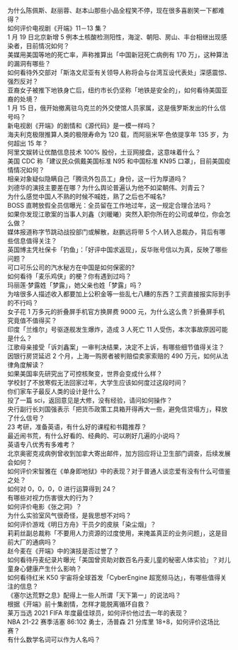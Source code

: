 为什么陈佩斯、赵丽蓉、赵本山那些小品全程笑不停，现在很多喜剧笑一下都难得？  
如何评价电视剧《开端》11－13 集？  
1 月 19 日北京新增 5 例本土核酸检测阳性，海淀、朝阳、房山、丰台相继出现感染者，目前情况如何？  
美媒用美国等地的死亡率，声称推算出「中国新冠死亡病例有 170 万」，这种算法的漏洞有哪些？  
如何看待外交部对「斯洛文尼亚有关领导人称将会与台湾互设代表处」深感震惊、强烈反对？  
亚裔女子被推下地铁身亡后，纽约市长仍坚称「地铁是安全的」，如何看待美国亚裔的处境？  
1 月 15 日，俄开始撤离驻乌克兰的外交使馆人员家属，这是俄罗斯发出的什么信号吗？  
新电视剧《开端》的剧情和《源代码》是一模一样吗？  
海夫利克极限推算人类的极限寿命为 120 载，而阿丽米罕·色依提享年 135 岁，为何超出 15 年？  
阿里文娱转让优酷信息技术 100%  股份，土豆网接盘，这意味着什么？  
美国 CDC 称「建议民众佩戴美国标准 N95 和中国标准 KN95 口罩」，目前美国疫情情况如何？  
相亲对象疑似隐瞒自己「腾讯外包员工」身份，这一行为厚道吗？  
刘德华的演技主要差在哪？为什么舆论普遍认为他不如梁朝伟、刘青云？  
为什么感觉中国人不熟的时候不喊姓，熟了之后也不喊名?  
BOSS 直聘放假全员信曝光：全员留在工作地过年，这一规定合理合法吗？  
如果你发现江歌案的当事人刘鑫（刘暖曦）突然入职你所在的公司或单位，你会怎么做？  
媒体报道称字节跳动战投部门或解散，赵鹏远将带 5 个人转入总裁办，背后有哪些信息值得关注？  
英国博主凭社保卡「钓鱼」：「好评中国求返现」，反华账号信以为真，反映了哪些问题？  
可口可乐公司的汽水秘方在中国是如何保密的?  
如何看待「麦乐鸡侠」的梗？你有遇到过吗？  
玛丽莲·梦露姓「梦露」，她父亲也姓「梦露」吗？  
为啥很多人描述收入都要加上公积金等一些乱七八糟的东西？工资直接报实际到手的不行吗？  
女子花 1 万多元的折叠屏手机官方换屏费 9000 元，为什么这么贵？折叠屏手机究竟值不值得买？  
印度「兰维尔」号驱逐舰发生爆炸，造成 3 人死亡 11 人受伤，本次事故原因可能是什么？  
江歌母亲接受「诉刘鑫案」一审判决结果，决定不上诉，有哪些细节值得关注？  
因银行房贷延迟 2 个月，上海一购房者被判赔偿卖家索赔的 490 万元，如何从法律角度解读？  
如果美国率先研究出了可控核聚变，世界会变成什么样？  
学校封了不放寒假无法回家过年，大学生应该如何度过这段时间？  
你们家车子最反人类的设计是什么？  
投了一篇 sci，返回意见是大修，没有经验，请问如何操作？  
央行副行长刘国强表示「把货币政策工具箱开得再大一些，避免信贷塌方」，释放了什么信号？  
23 考研，准备英语，有什么好的课程和书籍推荐？  
最近闹书荒，有什么好看的、经典的、可以刷好几遍的小说吗？  
英语专八优秀有多难考？  
北京奥密克戎病例曾收到加拿大寄出邮件，加方回应将让卫生部门调查，后续发展会如何？  
如何评价宋智雅在《单身即地狱》中的表现？对于普通人谈恋爱有没有什么可借鉴之处？  
如何对 0，0，0，0 进行运算得到 24？  
有哪些对视力伤害很大的行为？  
如何评价电影《张之洞》？  
为什么实验室风气很奇怪，是我思想不对吗？  
如何评价游戏《明日方舟》干员夕的皮肤「染尘烟」？  
莉莉丝副总裁称「不要用人力资源的过度使用，来掩盖真正的业务问题」，这是目前大厂的通病吗？  
赵今麦在《开端》中的演技是否过誉了？  
如何看待丹麦纪录片曝光「美国曾资助对数百名丹麦儿童的秘密人体实验」？对儿童身心健康产生什么影响？  
如何看待红米 K50 宇宙将全球首发「CyberEngine 超宽频马达」，有哪些值得关注的信息？  
《塞尔达荒野之息》配得上一些人所谓「天下第一」的说法吗？  
根据《开端》前十集剧情，怎样才能脱离循环自救？  
莱万当选 2021 FIFA 年度最佳球员，如何评价他过去一年的表现？  
NBA 21-22 赛季活塞 86:102 勇士，汤普森 21 分库里 18+8，如何评价这场比赛？  
有什么数学名词可以作为人名吗？  
